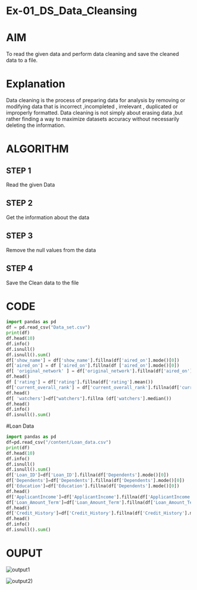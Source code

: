 # Ex-01_DS_Data_Cleansing
# AIM
To read the given data and perform data cleaning and save the cleaned data to a file.

# Explanation
Data cleaning is the process of preparing data for analysis by removing or modifying data that is incorrect ,incompleted , irrelevant , duplicated or improperly formatted. Data cleaning is not simply about erasing data ,but rather finding a way to maximize datasets accuracy without necessarily deleting the information.

# ALGORITHM
## STEP 1
Read the given Data

## STEP 2
Get the information about the data

## STEP 3
Remove the null values from the data

## STEP 4
Save the Clean data to the file

# CODE
```python
import pandas as pd
df = pd.read_csv("Data_set.csv")
print(df)
df.head(10)
df.info()
df.isnull()
df.isnull().sum()
df['show_name'] = df['show_name'].fillna(df['aired_on'].mode()[0]) 
df['aired_on'] = df ['aired_on'].fillna(df ['aired_on'].mode()[0]) 
df[ 'original_network' ] = df['original_network'].fillna(df['aired_on'].mode()[0]) 
df.head()
df ['rating'] = df['rating'].fillna(df['rating'].mean())
df['current_overall_rank'] = df['current_overall_rank'].fillna(df['current_overall_rank'].mean())
df.head()
df[ 'watchers']=df["watchers"].fillna (df['watchers'].median()) 
df.head()
df.info()
df.isnull().sum()
```
#Loan Data
```python
import pandas as pd
df=pd.read_csv("/content/Loan_data.csv")
print(df)
df.head(10)
df.info()
df.isnull()
df.isnull().sum()
df['Loan_ID']=df['Loan_ID'].fillna(df['Dependents'].mode()[0])
df['Dependents']=df['Dependents'].fillna(df['Dependents'].mode()[0])
df['Education']=df['Education'].fillna(df['Dependents'].mode()[0])
df.head()
df['ApplicantIncome']=df['ApplicantIncome'].fillna(df['ApplicantIncome'].mean())
df['Loan_Amount_Term']=df['Loan_Amount_Term'].fillna(df['Loan_Amount_Term'].mean())
df.head()
df['Credit_History']=df['Credit_History'].fillna(df['Credit_History'].median())
df.head()
df.info()
df.isnull().sum()
```

# OUPUT
![output1](https://user-images.githubusercontent.com/111619160/227110890-d0062974-4a9b-491e-8184-b686e666fa00.png)

![output2)](https://user-images.githubusercontent.com/111619160/227111735-6b92306e-dc37-4c82-90ef-15cdf52b79b3.png)

